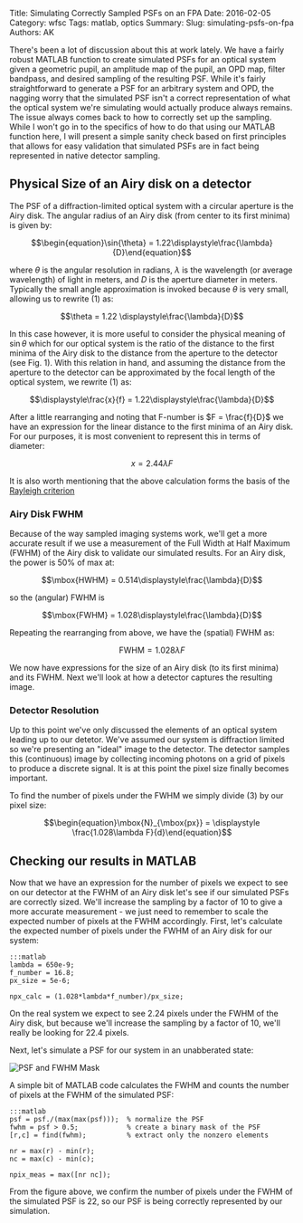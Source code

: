 Title: Simulating Correctly Sampled PSFs on an FPA
Date: 2016-02-05
Category: wfsc
Tags: matlab, optics
Summary: 
Slug: simulating-psfs-on-fpa
Authors: AK

There's been a lot of discussion about this at work lately. We have a fairly robust MATLAB function to create simulated PSFs for an optical system given a geometric pupil, an amplitude map of the pupil, an OPD map, filter bandpass, and desired sampling of the resulting PSF. While it's fairly straightforward to generate a PSF for an arbitrary system and OPD, the nagging worry that the simulated PSF isn't a correct representation of what the optical system we're simulating would actually produce always remains. The issue always comes back to how to correctly set up the sampling. While I won't go in to the specifics of how to do that using our MATLAB function here, I will present a simple sanity check based on first principles that allows for easy validation that simulated PSFs are in fact being represented in native detector sampling.

## Physical Size of an Airy disk on a detector
The PSF of a diffraction-limited optical system with a circular aperture is the Airy disk. The angular radius of an Airy disk (from center to its first minima) is given by:

$$\begin{equation}\sin{\theta} = 1.22\displaystyle\frac{\lambda}{D}\end{equation}$$
 
where $\theta$ is the angular resolution in radians, $\lambda$ is the wavelength (or average wavelength) of light in meters, and $D$ is the aperture diameter in meters. Typically the small angle approximation is invoked because $\theta$ is very small, allowing us to rewrite (1) as: 

$$\theta = 1.22 \displaystyle\frac{\lambda}{D}$$

In this case however, it is more useful to consider the physical meaning of $\sin{\theta}$ which for our optical system is the ratio of the distance to the first minima of the Airy disk to the distance from the aperture to the detector (see Fig. 1). With this relation in hand, and assuming the distance from the aperture to the detector can be approximated by the focal length of the optical system, we rewrite (1) as:

$$\displaystyle\frac{x}{f} = 1.22\displaystyle\frac{\lambda}{D}$$

After a little rearranging and noting that F-number is $F = \frac{f}{D}$ we have an expression for the linear distance to the first minima of an Airy disk. For our purposes, it is most convenient to represent this in terms of diameter: 

$$\begin{equation}x = 2.44\lambda F\end{equation}$$

It is also worth mentioning that the above calculation forms the basis of the [Rayleigh criterion](https://en.wikipedia.org/wiki/Angular_resolution#Explanation) 

### Airy Disk FWHM
Because of the way sampled imaging systems work, we'll get a more accurate result if we use a measurement of the Full Width at Half Maximum (FWHM) of the Airy disk to validate our simulated results. For an Airy disk, the power is 50% of max at:

$$\mbox{HWHM} = 0.514\displaystyle\frac{\lambda}{D}$$

so the (angular) FWHM is

$$\mbox{FWHM} = 1.028\displaystyle\frac{\lambda}{D}$$

Repeating the rearranging from above, we have the (spatial) FWHM as:

$$\begin{equation}\mbox{FWHM} = 1.028\lambda F\end{equation}$$

We now have expressions for the size of an Airy disk (to its first minima) and its FWHM. Next we'll look at how a detector captures the resulting image.

### Detector Resolution
Up to this point we've only discussed the elements of an optical system leading up to our detetor. We've assumed our system is diffraction limited so we're presenting an "ideal" image to the detector. The detector samples this (continuous) image by collecting incoming photons on a grid of pixels to produce a discrete signal. It is at this point the pixel size finally becomes important.

To find the number of pixels under the FWHM we simply divide (3) by our pixel size:

$$\begin{equation}\mbox{N}_{\mbox{px}} = \displaystyle \frac{1.028\lambda F}{d}\end{equation}$$

## Checking our results in MATLAB
Now that we have an expression for the number of pixels we expect to see on our detector at the FWHM of an Airy disk let's see if our simulated PSFs are correctly sized. We'll increase the sampling by a factor of 10 to give a more accurate measurement - we just need to remember to scale the expected number of pixels at the FWHM accordingly. First, let's calculate the expected number of pixels under the FWHM of an Airy disk for our system:

    :::matlab
    lambda = 650e-9;
    f_number = 16.8;
    px_size = 5e-6;

    npx_calc = (1.028*lambda*f_number)/px_size; 

On the real system we expect to see 2.24 pixels under the FWHM of the Airy disk, but because we'll increase the sampling by a factor of 10, we'll really be looking for 22.4 pixels. 

Next, let's simulate a PSF for our system in an unabberated state:

![PSF and FWHM Mask]({filename}/img/psf-fwhm.png)

A simple bit of MATLAB code calculates the FWHM and counts the number of pixels at the FWHM of the simulated PSF:

    :::matlab
    psf = psf./(max(max(psf)));  % normalize the PSF
    fwhm = psf > 0.5;            % create a binary mask of the PSF
    [r,c] = find(fwhm);          % extract only the nonzero elements

    nr = max(r) - min(r);
    nc = max(c) - min(c);

    npix_meas = max([nr nc]);
    
From the figure above, we confirm the number of pixels under the FWHM of the simulated PSF is 22, so our PSF is being correctly represented by our simulation.

